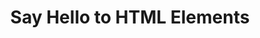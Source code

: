 ---
layout: default
title: Say Hello to HTML Elements
parent: Basic HTML and HTML5
grand_parent: Responsive Web Design
has_children: false
nav_order: 1
---